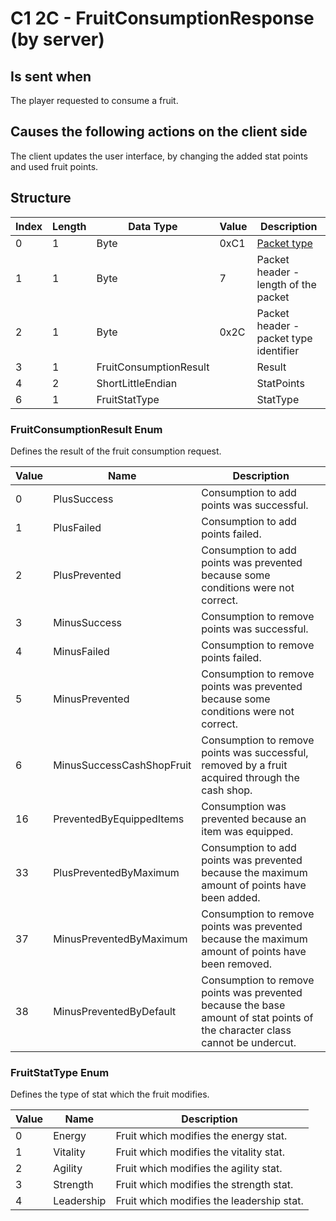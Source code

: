 # C1 2C - FruitConsumptionResponse (by server)

## Is sent when

The player requested to consume a fruit.

## Causes the following actions on the client side

The client updates the user interface, by changing the added stat points and used fruit points.

## Structure

| Index | Length | Data Type | Value | Description |
|-------|--------|-----------|-------|-------------|
| 0 | 1 |   Byte   | 0xC1  | [Packet type](PacketTypes.md) |
| 1 | 1 |    Byte   |   7   | Packet header - length of the packet |
| 2 | 1 |    Byte   | 0x2C  | Packet header - packet type identifier |
| 3 | 1 | FruitConsumptionResult |  | Result |
| 4 | 2 | ShortLittleEndian |  | StatPoints |
| 6 | 1 | FruitStatType |  | StatType |

### FruitConsumptionResult Enum

Defines the result of the fruit consumption request.

| Value | Name | Description |
|-------|------|-------------|
| 0 | PlusSuccess | Consumption to add points was successful. |
| 1 | PlusFailed | Consumption to add points failed. |
| 2 | PlusPrevented | Consumption to add points was prevented because some conditions were not correct. |
| 3 | MinusSuccess | Consumption to remove points was successful. |
| 4 | MinusFailed | Consumption to remove points failed. |
| 5 | MinusPrevented | Consumption to remove points was prevented because some conditions were not correct. |
| 6 | MinusSuccessCashShopFruit | Consumption to remove points was successful, removed by a fruit acquired through the cash shop. |
| 16 | PreventedByEquippedItems | Consumption was prevented because an item was equipped. |
| 33 | PlusPreventedByMaximum | Consumption to add points was prevented because the maximum amount of points have been added. |
| 37 | MinusPreventedByMaximum | Consumption to remove points was prevented because the maximum amount of points have been removed. |
| 38 | MinusPreventedByDefault | Consumption to remove points was prevented because the base amount of stat points of the character class cannot be undercut. |

### FruitStatType Enum

Defines the type of stat which the fruit modifies.

| Value | Name | Description |
|-------|------|-------------|
| 0 | Energy | Fruit which modifies the energy stat. |
| 1 | Vitality | Fruit which modifies the vitality stat. |
| 2 | Agility | Fruit which modifies the agility stat. |
| 3 | Strength | Fruit which modifies the strength stat. |
| 4 | Leadership | Fruit which modifies the leadership stat. |